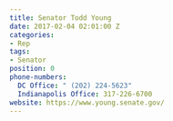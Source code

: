 ```yaml
---
title: Senator Todd Young
date: 2017-02-04 02:01:00 Z
categories:
- Rep
tags:
- Senator
position: 0
phone-numbers:
  DC Office: " (202) 224-5623"
  Indianapolis Office: 317-226-6700
website: https://www.young.senate.gov/
---
```


